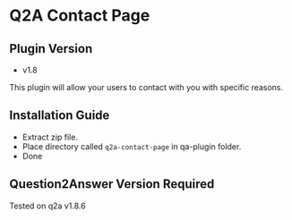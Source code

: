 Q2A Contact Page
======================

Plugin Version
--------------
- v1.8

This plugin will allow your users to contact with you with specific reasons.


Installation Guide
------------------
- Extract zip file.
- Place directory called `q2a-contact-page` in qa-plugin folder.
- Done

Question2Answer Version Required
----------------------------------------
Tested on q2a v1.8.6



